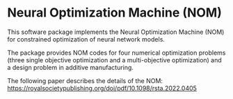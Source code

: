 # Neural Optimization Machine (NOM)

This software package implements the Neural Optimization Machine (NOM) for constrained optimization of neural network models.

The package provides NOM codes for four numerical optimization problems (three single objective optimization and a multi-objective optimization) and a design problem in additive manufacturing.

The following paper describes the details of the NOM:
https://royalsocietypublishing.org/doi/pdf/10.1098/rsta.2022.0405
